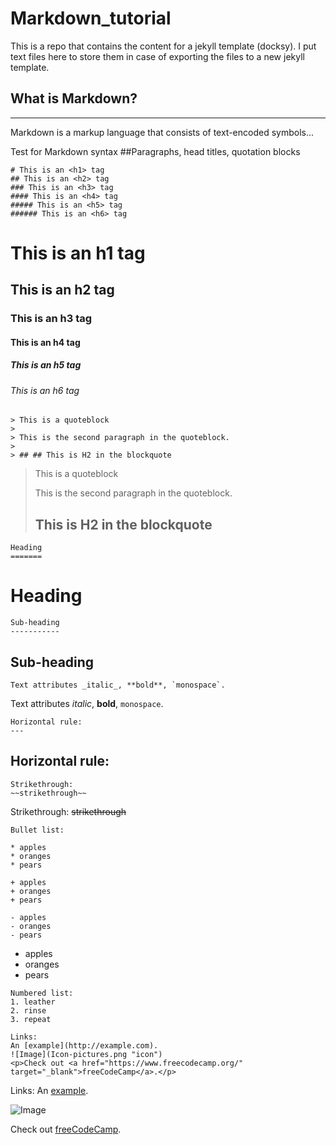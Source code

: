 # Markdown_tutorial
This is a repo that contains the content for a jekyll template (docksy). I put text files here to store them in case of exporting the files to a new jekyll template.

## What is Markdown?
---

Markdown is a markup language that consists of text-encoded symbols...

Test for Markdown syntax
##Paragraphs, head titles, quotation blocks
```
# This is an <h1> tag
## This is an <h2> tag
### This is an <h3> tag
#### This is an <h4> tag
##### This is an <h5> tag
###### This is an <h6> tag
```

# This is an h1 tag
## This is an h2 tag
### This is an h3 tag
#### This is an h4 tag
##### This is an h5 tag
###### This is an h6 tag


```
> This is a quoteblock
>
> This is the second paragraph in the quoteblock.
>
> ## ## This is H2 in the blockquote
```
> This is a quoteblock
>
> This is the second paragraph in the quoteblock.
>
> ## This is H2 in the blockquote


```
Heading
=======
```
Heading
=======


```
Sub-heading
-----------
```
Sub-heading
-----------
```
Text attributes _italic_, **bold**, `monospace`.

```
Text attributes _italic_, **bold**, `monospace`.



```
Horizontal rule:
---
```
Horizontal rule:
---


```
Strikethrough:
~~strikethrough~~
```
Strikethrough:
~~strikethrough~~

```
Bullet list:

* apples
* oranges
* pears

+ apples
+ oranges
+ pears

- apples
- oranges
- pears
```
* apples
* oranges
* pears


```
Numbered list:
1. leather
2. rinse
3. repeat
```


```
Links:
An [example](http://example.com).
![Image](Icon-pictures.png "icon")
<p>Check out <a href="https://www.freecodecamp.org/" target="_blank">freeCodeCamp</a>.</p>
```
Links:
An [example](http://example.com).

![Image](Icon-pictures.png "icon")
<p>Check out <a href="https://www.freecodecamp.org/" target="_blank">freeCodeCamp</a>.</p>


```

```


```

```


```

```


```

```


```

```


```

```
